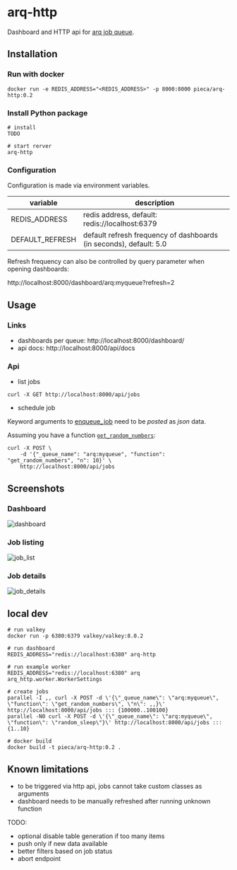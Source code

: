 # arq-http

Dashboard and HTTP api for [arq job queue](https://github.com/python-arq/arq).

## Installation

### Run with docker

```
docker run -e REDIS_ADDRESS="<REDIS_ADDRESS>" -p 8000:8000 pieca/arq-http:0.2
```

### Install Python package

```
# install
TODO

# start rerver
arq-http
```

### Configuration

Configuration is made via environment variables.

| variable | description |
| --- | --- |
| REDIS_ADDRESS | redis address, default: redis://localhost:6379 |
| DEFAULT_REFRESH | default refresh frequency of dashboards (in seconds), default: 5.0 |

Refresh frequency can also be controlled by query parameter when opening dashboards:

http://localhost:8000/dashboard/arq:myqueue?refresh=2

## Usage

### Links

- dashboards per queue: http://localhost:8000/dashboard/
- api docs: http://localhost:8000/api/docs

### Api

- list jobs

```
curl -X GET http://localhost:8000/api/jobs
```

- schedule job

Keyword arguments to [enqueue_job](https://arq-docs.helpmanual.io/#arq.connections.ArqRedis.enqueue_job) need to be _posted_ as _json_ data.

Assuming you have a function [`get_random_numbers`](src/arq_http/worker.py#L15):

```
curl -X POST \
    -d '{"_queue_name": "arq:myqueue", "function": "get_random_numbers", "n": 10}' \
    http://localhost:8000/api/jobs
```

## Screenshots

### Dashboard
![dashboard](screenshots/dashboard.png)

### Job listing
![job_list](screenshots/job_list.png)

### Job details
![job_details](screenshots/job_details.png)

## local dev

```
# run valkey
docker run -p 6380:6379 valkey/valkey:8.0.2

# run dashboard
REDIS_ADDRESS="redis://localhost:6380" arq-http

# run example worker
REDIS_ADDRESS="redis://localhost:6380" arq arq_http.worker.WorkerSettings

# create jobs
parallel -I ,, curl -X POST -d \'{\"_queue_name\": \"arq:myqueue\", \"function\": \"get_random_numbers\", \"n\": ,,}\' http://localhost:8000/api/jobs ::: {100000..100100}
parallel -N0 curl -X POST -d \'{\"_queue_name\": \"arq:myqueue\", \"function\": \"random_sleep\"}\' http://localhost:8000/api/jobs ::: {1..10}

# docker build
docker build -t pieca/arq-http:0.2 .
```

## Known limitations

- to be triggered via http api, jobs cannot take custom classes as arguments
- dashboard needs to be manually refreshed after running unknown function

TODO:
- optional disable table generation if too many items
- push only if new data available
- better filters based on job status
- abort endpoint
